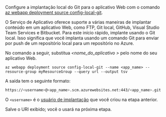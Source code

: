 Configure a implantação local do Git para o aplicativo Web com o comando [az webapp deployment source config-local-git](/cli/azure/webapp/deployment/source#config-local-git).

O Serviço de Aplicativo oferece suporte a várias maneiras de implantar conteúdo em um aplicativo Web, como FTP, Git local, GitHub, Visual Studio Team Services e Bitbucket. Para este início rápido, implante usando o Git local. Isso significa que você implanta usando um comando Git para enviar por push de um repositório local para um repositório no Azure. 

No comando a seguir, substitua *\<nome_do_aplicativo >* pelo nome do seu aplicativo Web.

```azurecli-interactive
az webapp deployment source config-local-git --name <app_name> --resource-group myResourceGroup --query url --output tsv
```

A saída tem o seguinte formato:

```bash
https://<username>@<app_name>.scm.azurewebsites.net:443/<app_name>.git
```

O `<username>` é o [usuário de implantação](#configure-a-deployment-user) que você criou na etapa anterior.

Salve o URI exibido; você o usará na próxima etapa. 

